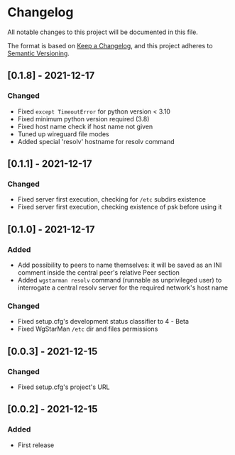 # Changelog
All notable changes to this project will be documented in this file.

The format is based on [Keep a Changelog](https://keepachangelog.com/en/1.0.0/),
and this project adheres to [Semantic Versioning](https://semver.org/spec/v2.0.0.html).

## [0.1.8] - 2021-12-17
### Changed
- Fixed `except TimeoutError` for python version < 3.10
- Fixed minimum python version required (3.8)
- Fixed host name check if host name not given
- Tuned up wireguard file modes
- Added special 'resolv' hostname for resolv command

## [0.1.1] - 2021-12-17
### Changed
- Fixed server first execution, checking for `/etc` subdirs existence
- Fixed server first execution, checking existence of psk before using it

## [0.1.0] - 2021-12-17
### Added
- Add possibility to peers to name themselves: it will be saved as an INI comment inside the central peer's relative Peer section
- Added `wgstarman resolv` command (runnable as unprivileged user) to interrogate a central resolv server for the required network's host name

### Changed
- Fixed setup.cfg's development status classifier to 4 - Beta
- Fixed WgStarMan `/etc` dir and files permissions

## [0.0.3] - 2021-12-15
### Changed
- Fixed setup.cfg's project's URL

## [0.0.2] - 2021-12-15
### Added
- First release
